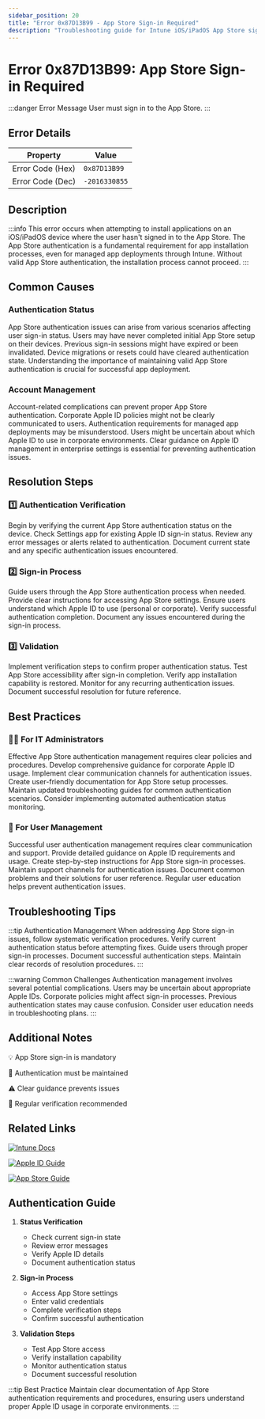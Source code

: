 ```yaml
---
sidebar_position: 20
title: "Error 0x87D13B99 - App Store Sign-in Required"
description: "Troubleshooting guide for Intune iOS/iPadOS App Store sign-in requirement error 0x87D13B99"
---
```


# Error 0x87D13B99: App Store Sign-in Required

:::danger Error Message
User must sign in to the App Store.
:::

## Error Details

<div class="error-details">

| Property | Value |
|----------|-------|
| Error Code (Hex) | `0x87D13B99` |
| Error Code (Dec) | `-2016330855` |

</div>

## Description

:::info
This error occurs when attempting to install applications on an iOS/iPadOS device where the user hasn't signed in to the App Store. The App Store authentication is a fundamental requirement for app installation processes, even for managed app deployments through Intune. Without valid App Store authentication, the installation process cannot proceed.
:::

## Common Causes

<div class="card-container">
<div class="cause-card">

### Authentication Status
App Store authentication issues can arise from various scenarios affecting user sign-in status. Users may have never completed initial App Store setup on their devices. Previous sign-in sessions might have expired or been invalidated. Device migrations or resets could have cleared authentication state. Understanding the importance of maintaining valid App Store authentication is crucial for successful app deployment.

</div>
<div class="cause-card">

### Account Management
Account-related complications can prevent proper App Store authentication. Corporate Apple ID policies might not be clearly communicated to users. Authentication requirements for managed app deployments may be misunderstood. Users might be uncertain about which Apple ID to use in corporate environments. Clear guidance on Apple ID management in enterprise settings is essential for preventing authentication issues.

</div>
</div>

## Resolution Steps

<div class="steps-container">

### 1️⃣ Authentication Verification
Begin by verifying the current App Store authentication status on the device. Check Settings app for existing Apple ID sign-in status. Review any error messages or alerts related to authentication. Document current state and any specific authentication issues encountered.

### 2️⃣ Sign-in Process
Guide users through the App Store authentication process when needed. Provide clear instructions for accessing App Store settings. Ensure users understand which Apple ID to use (personal or corporate). Verify successful authentication completion. Document any issues encountered during the sign-in process.

### 3️⃣ Validation
Implement verification steps to confirm proper authentication status. Test App Store accessibility after sign-in completion. Verify app installation capability is restored. Monitor for any recurring authentication issues. Document successful resolution for future reference.

</div>

## Best Practices

<div class="card-container">
<div class="practice-card">

### 👨‍💻 For IT Administrators
Effective App Store authentication management requires clear policies and procedures. Develop comprehensive guidance for corporate Apple ID usage. Implement clear communication channels for authentication issues. Create user-friendly documentation for App Store setup processes. Maintain updated troubleshooting guides for common authentication scenarios. Consider implementing automated authentication status monitoring.

</div>
<div class="practice-card">

### 👤 For User Management
Successful user authentication management requires clear communication and support. Provide detailed guidance on Apple ID requirements and usage. Create step-by-step instructions for App Store sign-in processes. Maintain support channels for authentication issues. Document common problems and their solutions for user reference. Regular user education helps prevent authentication issues.

</div>
</div>

## Troubleshooting Tips

:::tip Authentication Management
When addressing App Store sign-in issues, follow systematic verification procedures. Verify current authentication status before attempting fixes. Guide users through proper sign-in processes. Document successful authentication steps. Maintain clear records of resolution procedures.
:::

:::warning Common Challenges
Authentication management involves several potential complications. Users may be uncertain about appropriate Apple IDs. Corporate policies might affect sign-in processes. Previous authentication states may cause confusion. Consider user education needs in troubleshooting plans.
:::

## Additional Notes

<div class="notes-container">

💡 App Store sign-in is mandatory

🔑 Authentication must be maintained

⚠️ Clear guidance prevents issues

📱 Regular verification recommended

</div>

## Related Links

<div class="links-container">

[![Intune Docs](https://img.shields.io/badge/Intune-App_Installation-0078D4?style=for-the-badge&logo=microsoft)](https://docs.microsoft.com/en-us/mem/intune/apps/apps-deployment)

[![Apple ID Guide](https://img.shields.io/badge/Apple-ID_Management-black?style=for-the-badge&logo=apple)](https://support.apple.com/apple-id)

[![App Store Guide](https://img.shields.io/badge/Apple-App_Store-blue?style=for-the-badge&logo=apple)](https://support.apple.com/apps)

</div>

## Authentication Guide

1. **Status Verification**
   - Check current sign-in state
   - Review error messages
   - Verify Apple ID details
   - Document authentication status

2. **Sign-in Process**
   - Access App Store settings
   - Enter valid credentials
   - Complete verification steps
   - Confirm successful authentication

3. **Validation Steps**
   - Test App Store access
   - Verify installation capability
   - Monitor authentication status
   - Document successful resolution

:::tip Best Practice
Maintain clear documentation of App Store authentication requirements and procedures, ensuring users understand proper Apple ID usage in corporate environments.
::: 